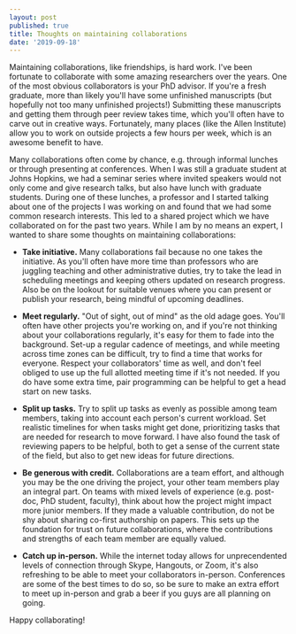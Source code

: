 ```yaml
---
layout: post
published: true
title: Thoughts on maintaining collaborations
date: '2019-09-18'
---
```


Maintaining collaborations, like friendships, is hard work. I've been fortunate to collaborate with some amazing researchers over the years. One of the most obvious collaborators is your PhD advisor. If you're a fresh graduate, more than likely you'll have some unfinished manuscripts (but hopefully not too many unfinished projects!) Submitting these manuscripts and getting them through peer review takes time, which you'll often have to carve out in creative ways. Fortunately, many places (like the Allen Institute) allow you to work on outside projects a few hours per week, which is an awesome benefit to have.

Many collaborations often come by chance, e.g. through informal lunches or through presenting at conferences. When I was still a graduate student at Johns Hopkins, we had a seminar series where invited speakers would not only come and give research talks, but also have lunch with graduate students. During one of these lunches, a professor and I started talking about one of the projects I was working on and found that we had some common research interests. This led to a shared project which we have collaborated on for the past two years. While I am by no means an expert, I wanted to share some thoughts on maintaining collaborations:

* **Take initiative.** Many collaborations fail because no one takes the initiative. As you'll often have more time than professors who are juggling teaching and other administrative duties, try to take the lead in scheduling meetings and keeping others updated on research progress. Also be on the lookout for suitable venues where you can present or publish your research, being mindful of upcoming deadlines.

* **Meet regularly.** "Out of sight, out of mind" as the old adage goes. You'll often have other projects you're working on, and if you're not thinking about your collaborations regularly, it's easy for them to fade into the background. Set-up a regular cadence of meetings, and while meeting across time zones can be difficult, try to find a time that works for everyone. Respect your collaborators' time as well, and don't feel obliged to use up the full allotted meeting time if it's not needed. If you do have some extra time, pair programming can be helpful to get a head start on new tasks.

* **Split up tasks.** Try to split up tasks as evenly as possible among team members, taking into account each person's current workload. Set realistic timelines for when tasks might get done, prioritizing tasks that are needed for research to move forward. I have also found the task of reviewing papers to be helpful, both to get a sense of the current state of the field, but also to get new ideas for future directions.

* **Be generous with credit.** Collaborations are a team effort, and although you may be the one driving the project, your other team members play an integral part. On teams with mixed levels of experience (e.g. post-doc, PhD student, faculty), think about how the project might impact more junior members. If they made a valuable contribution, do not be shy about sharing co-first authorship on papers. This sets up the foundation for trust on future collaborations, where the contributions and strengths of each team member are equally valued.

* **Catch up in-person.** While the internet today allows for unprecendented levels of connection through Skype, Hangouts, or Zoom, it's also refreshing to be able to meet your collaborators in-person. Conferences are some of the best times to do so, so be sure to make an extra effort to meet up in-person and grab a beer if you guys are all planning on going.

Happy collaborating!
